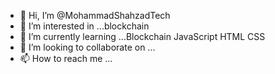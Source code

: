 - 👋 Hi, I’m @MohammadShahzadTech
- 👀 I’m interested in ...blockchain
- 🌱 I’m currently learning ...Blockchain JavaScript HTML CSS
- 💞️ I’m looking to collaborate on ...
- 📫 How to reach me ...

<!---
MohammadShahzadTech/MohammadShahzadTech is a ✨ special ✨ repository because its `README.md` (this file) appears on your GitHub profile.
You can click the Preview link to take a look at your changes.
--->

